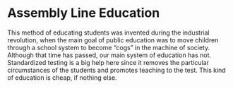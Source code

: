 # Assembly Line Education

This method of educating students was invented during the industrial revolution, when the main goal of public education was to move children through a school system to become “cogs” in the machine of society. Although that time has passed, our main system of education has not. Standardized testing is a big help here since it removes the particular circumstances of the students and promotes teaching to the test. This kind of education is cheap, if nothing else.
